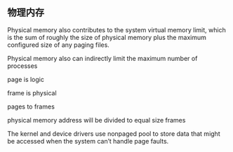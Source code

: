 ## 物理内存

Physical memory also contributes to the system virtual memory limit, which is the sum of roughly the size of physical memory plus the maximum configured size of any paging files. 

Physical memory also can indirectly limit the maximum number of processes



page is logic

frame is physical

pages to frames

physical memory address will be divided to equal size frames


The kernel and device drivers use nonpaged pool to store data that might be accessed when the system can’t handle page faults.